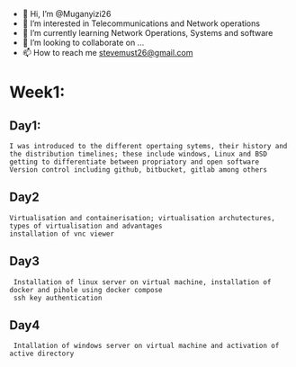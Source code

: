 - 👋 Hi, I’m @Muganyizi26
- 👀 I’m interested in Telecommunications and Network operations
- 🌱 I’m currently learning Network Operations, Systems and software
- 💞️ I’m looking to collaborate on ...
- 📫 How to reach me stevemust26@gmail.com

<!---
Muganyizi26/Muganyizi26 is a ✨ special ✨ repository because its `README.md` (this file) appears on your GitHub profile.
You can click the Preview link to take a look at your changes.
--->
# Week1:

## Day1: 

    I was introduced to the different opertaing sytems, their history and the distribution timelines; these include windows, Linux and BSD getting to differentiate between propriatory and open software
    Version control including github, bitbucket, gitlab among others

## Day2 

    Virtualisation and containerisation; virtualisation archutectures, types of virtualisation and advantages
    installation of vnc viewer

## Day3

     Installation of linux server on virtual machine, installation of docker and pihole using docker compose
     ssh key authentication

## Day4

     Intallation of windows server on virtual machine and activation of active directory
